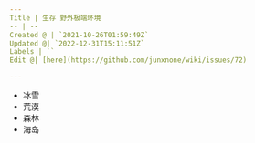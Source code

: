 ```yaml
---
Title | 生存 野外极端环境
-- | --
Created @ | `2021-10-26T01:59:49Z`
Updated @| `2022-12-31T15:11:51Z`
Labels | ``
Edit @| [here](https://github.com/junxnone/wiki/issues/72)

---
```

- 冰雪
- 荒漠
- 森林
- 海岛
